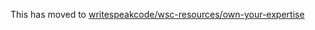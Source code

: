 This has moved to [writespeakcode/wsc-resources/own-your-expertise](https://github.com/WriteSpeakCode/wsc-resources/tree/master/own-your-expertise)
